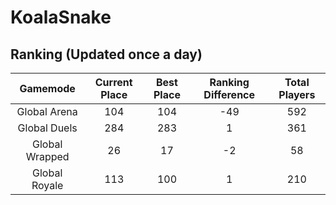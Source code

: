 # KoalaSnake

## Ranking (Updated once a day)
| Gamemode | Current Place | Best Place | Ranking Difference | Total Players |
|:--------:|:-------------:|:----------:|:------------------:|:-------------:|
| Global Arena | 104 | 104 | -49 | 592 |
| Global Duels | 284 | 283 | 1 | 361 |
| Global Wrapped | 26 | 17 | -2 | 58 |
| Global Royale | 113 | 100 | 1 | 210 |

